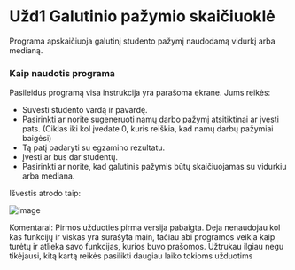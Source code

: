 # Užd1 Galutinio pažymio skaičiuoklė

Programa apskaičiuoja galutinį studento pažymį naudodamą vidurkį arba medianą.

### Kaip naudotis programa
Pasileidus programą visa instrukcija yra parašoma ekrane.
Jums reikės:
  * Suvesti studento vardą ir pavardę.
  * Pasirinkti ar norite sugeneruoti namų darbo pažymį atsitiktinai ar įvesti pats. (Ciklas iki kol įvedate 0, kuris reiškia, kad namų darbų pažymiai baigėsi)
  * Tą patį padaryti su egzamino rezultatu.
  * Įvesti ar bus dar studentų.
  * Pasirinkti ar norite, kad galutinis pažymis būtų skaičiuojamas su vidurkiu arba mediana.

Išvestis atrodo taip:

![image](https://user-images.githubusercontent.com/69794082/134679210-7fb8046a-cce2-4850-8476-fc8f7e4c4ed8.png)


Komentarai:
Pirmos užduoties pirma versija pabaigta. Deja nenaudojau kol kas funkcijų ir viskas yra surašyta main, tačiau abi programos veikia kaip turėtų ir atlieka savo funkcijas, kurios buvo prašomos. Užtrukau ilgiau negu tikėjausi, kitą kartą reikės pasilikti daugiau laiko tokioms užduotims
